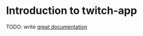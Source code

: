 # Introduction to twitch-app

TODO: write [great documentation](http://jacobian.org/writing/what-to-write/)

